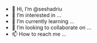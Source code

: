 - 👋 Hi, I’m @seshadriu
- 👀 I’m interested in ...
- 🌱 I’m currently learning ...
- 💞️ I’m looking to collaborate on ...
- 📫 How to reach me ...

<!---
seshadriu/seshadriu is a ✨ special ✨ repository because its `README.md` (this file) appears on your GitHub profile.
You can click the Preview link to take a look at your changes.
--->
